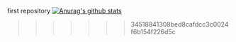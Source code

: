 
first repository
[![Anurag's github stats](https://github-readme-stats.vercel.app/api?username=KxGitHub4)](https://github.com/anuraghazra/github-readme-stats)

<!--
**KxGitHub4/KxGitHub4** is a ✨ _special_ ✨ repository because its `README.md` (this file) appears on your GitHub profile.

Here are some ideas to get you started:

- 🔭 I’m currently working on ...
- 🌱 I’m currently learning ...
- 👯 I’m looking to collaborate on ...
- 🤔 I’m looking for help with ...
- 💬 Ask me about ...
- 📫 How to reach me: ...
- 😄 Pronouns: ...
- ⚡ Fun fact: ...
-->
>>>>>>> 34518841308bed8cafdcc3c0024f6b154f226d5c
